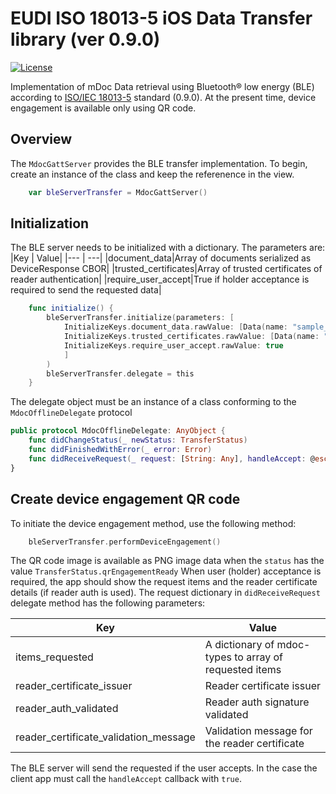 # EUDI ISO 18013-5 iOS Data Transfer library (ver 0.9.0)
[![License](https://img.shields.io/badge/License-Apache%202.0-blue.svg)](https://www.apache.org/licenses/LICENSE-2.0)

Implementation of mDoc Data retrieval using Bluetooth® low energy (BLE) according to [ISO/IEC 18013-5](https://www.iso.org/standard/69084.html) standard (0.9.0). At the present time, device engagement is available only using QR code.

## Overview
The ``MdocGattServer`` provides the BLE transfer implementation. To begin, create an instance of the class and keep the referenence in the view.

```swift
	var bleServerTransfer =	MdocGattServer()
```	

## Initialization
The BLE server needs to be initialized with a dictionary. The parameters are:
|Key | Value|
|--- | ---|
|document_data|Array of documents serialized as DeviceResponse CBOR|
|trusted_certificates|Array of trusted certificates of reader authentication|
|require_user_accept|True if holder acceptance is required to send the requested data|

```swift
	func initialize() {
		bleServerTransfer.initialize(parameters: [
			InitializeKeys.document_data.rawValue: [Data(name: "sample_data")!],
			InitializeKeys.trusted_certificates.rawValue: [Data(name: "scytales_root_ca", ext: "der")!],
			InitializeKeys.require_user_accept.rawValue: true
			]
		)
		bleServerTransfer.delegate = this
	}
```
The delegate object must be an instance of a class conforming to the ``MdocOfflineDelegate`` protocol

```swift
public protocol MdocOfflineDelegate: AnyObject {
	func didChangeStatus(_ newStatus: TransferStatus)
	func didFinishedWithError(_ error: Error)
	func didReceiveRequest(_ request: [String: Any], handleAccept: @escaping (Bool) -> Void)
}
```

## Create device engagement QR code
To initiate the device engagement method, use the following method:

```swift
	bleServerTransfer.performDeviceEngagement()
```
The QR code image is available as PNG image data when the ``status`` has the value ``TransferStatus.qrEngagementReady``
When user (holder) acceptance is required, the app should show the request items and the reader certificate details (if reader auth is used).
The request dictionary in ``didReceiveRequest`` delegate method has the following parameters:

|Key | Value|
|--- | ---|
|items_requested|A dictionary of mdoc-types to array of requested items|
|reader_certificate_issuer|Reader certificate issuer|
|reader_auth_validated|Reader auth signature validated|
|reader_certificate_validation_message|Validation message for the reader certificate|

The BLE server will send the requested if the user accepts. In the case the client app must call the `handleAccept` callback with `true`.

